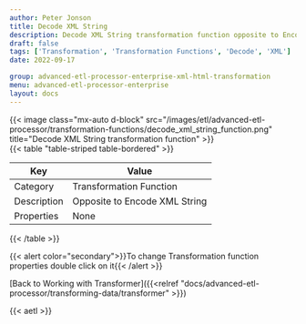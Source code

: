 ```yaml
---
author: Peter Jonson
title: Decode XML String
description: Decode XML String transformation function opposite to Encode XML String
draft: false
tags: ['Transformation', 'Transformation Functions', 'Decode', 'XML']
date: 2022-09-17

group: advanced-etl-processor-enterprise-xml-html-transformation
menu: advanced-etl-processor-enterprise
layout: docs
---
```


{{< image class="mx-auto d-block"  src="/images/etl/advanced-etl-processor/transformation-functions/decode_xml_string_function.png" title="Decode XML String transformation function" >}}
\
{{< table "table-striped table-bordered" >}}

| Key         | Value                         |
| ----------- | ----------------------------- |
| Category    | Transformation Function       |
| Description | Opposite to Encode XML String |
| Properties  | None                          |

{{< /table >}}

{{< alert color="secondary">}}To change Transformation function properties double click on it{{< /alert >}}

[Back to Working with Transformer]({{<relref "docs/advanced-etl-processor/transforming-data/transformer" >}})

{{< aetl >}}
